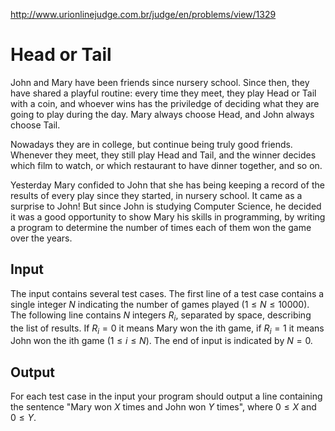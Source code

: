 http://www.urionlinejudge.com.br/judge/en/problems/view/1329

# Head or Tail

John and Mary have been friends since nursery school. Since then, they have
shared a playful routine: every time they meet, they play Head or Tail with
a coin, and whoever wins has the priviledge of deciding what they are going
to play during the day. Mary always choose Head, and John always choose Tail.

Nowadays they are in college, but continue being truly good friends. Whenever
they meet, they still play Head and Tail, and the winner decides which film to
watch, or which restaurant to have dinner together, and so on.

Yesterday Mary confided to John that she has being keeping a record of the
results of every play since they started, in nursery school. It came as a
surprise to John! But since John is studying Computer Science, he decided it
was a good opportunity to show Mary his skills in programming, by writing a
program to determine the number of times each of them won the game over the
years.

## Input

The input contains several test cases. The first line of a test case contains
a single integer $N$ indicating the number of games played
($1 \leq N \leq 10000$). The following line contains $N$ integers $R_i$,
separated by space, describing the list of results. If $R_i = 0$ it means Mary
won the ith game, if $R_i = 1$ it means John won the ith game
($1 \leq i \leq N$). The end of input is indicated by $N = 0$.

## Output

For each test case in the input your program should output a line containing
the sentence "Mary won $X$ times and John won $Y$ times", where $0 \leq X$ and
$0 \leq Y$.
